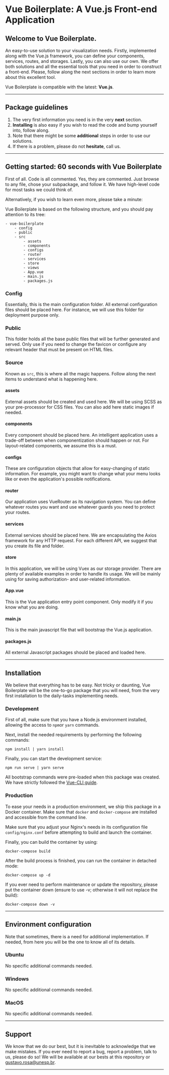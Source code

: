 # Vue Boilerplate: A Vue.js Front-end Application

## Welcome to Vue Boilerplate.

An easy-to-use solution to your visualization needs. Firstly, implemented along with the Vue.js framework, you can define your components, services, routes, and storages. Lastly, you can also use our own. We offer both solutions and all the essential tools that you need in order to construct a front-end. Please, follow along the next sections in order to learn more about this excellent tool.

Vue Boilerplate is compatible with the latest: **Vue.js**.

---

## Package guidelines

1. The very first information you need is in the very **next** section.
2. **Installing** is also easy if you wish to read the code and bump yourself into, follow along.
3. Note that there might be some **additional** steps in order to use our solutions.
4. If there is a problem, please do not **hesitate**, call us.

---

## Getting started: 60 seconds with Vue Boilerplate

First of all. Code is all commented. Yes, they are commented. Just browse to any file, chose your subpackage, and follow it. We have high-level code for most tasks we could think of.

Alternatively, if you wish to learn even more, please take a minute:

Vue Boilerplate is based on the following structure, and you should pay attention to its tree:

```
- vue-boilerplate
    - config
    - public
    - src
        - assets
        - components
        - configs
        - router
        - services
        - store
        - views
        - App.vue
        - main.js
        - packages.js
```

### Config

Essentially, this is the main configuration folder. All external configuration files should be placed here. For instance, we will use this folder for deployment purpose only.

### Public

This folder holds all the base public files that will be further generated and served. Only use if you need to change the favicon or configure any relevant header that must be present on HTML files.

### Source

Known as ```src```, this is where all the magic happens. Follow along the next items to understand what is happening here.

#### assets

External assets should be created and used here. We will be using SCSS as your pre-processor for CSS files. You can also add here static images if needed.

#### components

Every component should be placed here. An intelligent application uses a trade-off between when componentization should happen or not. For layout-related components, we assume this is a must.

#### configs

These are configuration objects that allow for easy-changing of static information. For example, you might want to change what your menu looks like or even the application's possible notifications.

#### router

Our application uses VueRouter as its navigation system. You can define whatever routes you want and use whatever guards you need to protect your routes.

#### services

External services should be placed here. We are encapsulating the Axios framework for any HTTP request. For each different API, we suggest that you create its file and folder.

#### store

In this application, we will be using Vuex as our storage provider. There are plenty of available examples in order to handle its usage. We will be mainly using for saving authorization- and user-related information.

#### App.vue

This is the Vue application entry point component. Only modify it if you know what you are doing.

#### main.js

This is the main javascript file that will bootstrap the Vue.js application.

#### packages.js

All external Javascript packages should be placed and loaded here.

---

## Installation

We believe that everything has to be easy. Not tricky or daunting, Vue Boilerplate will be the one-to-go package that you will need, from the very first installation to the daily-tasks implementing needs.

### Development

First of all, make sure that you have a Node.js environment installed, allowing the access to ```npm```or ```yarn``` commands.

Next, install the needed requirements by performing the following commands:

```
npm install | yarn install
```

Finally, you can start the development service:

```
npm run serve | yarn serve
```

All bootstrap commands were pre-loaded when this package was created. We have strictly followed the [Vue-CLI guide](https://cli.vuejs.org/guide/).

### Production

To ease your needs in a production environment, we ship this package in a Docker container. Make sure that ```docker``` and ```docker-compose``` are installed and accessible from the command line.

Make sure that you adjust your Nginx's needs in its configuration file ```config/nginx.conf``` before attempting to build and launch the container.

Finally, you can build the container by using:

```
docker-compose build
```

After the build process is finished, you can run the container in detached mode:

```
docker-compose up -d
```

If you ever need to perform maintenance or update the repository, please put the container down (ensure to use -v; otherwise it will not replace the build):

```
docker-compose down -v
```

---

## Environment configuration

Note that sometimes, there is a need for additional implementation. If needed, from here you will be the one to know all of its details.

### Ubuntu

No specific additional commands needed.

### Windows

No specific additional commands needed.

### MacOS

No specific additional commands needed.

---

## Support

We know that we do our best, but it is inevitable to acknowledge that we make mistakes. If you ever need to report a bug, report a problem, talk to us, please do so! We will be available at our bests at this repository or gustavo.rosa@unesp.br.

---